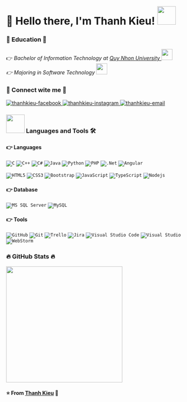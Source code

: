 # 🐳 Hello there, I'm Thanh Kieu! <img src="https://media.giphy.com/media/mGcNjsfWAjY5AEZNw6/giphy.gif" width="50">

### 🏫 Education 📖
<p>👉<em> Bachelor of Information Technology at <a href="http://www.unb.br"> Quy Nhon University </a><img src="https://media.giphy.com/media/fYSnHlufseco8Fh93Z/giphy.gif" width="30">
</br>👉 Majoring in Software Technology <img src="https://media.giphy.com/media/WUlplcMpOCEmTGBtBW/giphy.gif" width="30"> 
</em></p>

### 🐬 Connect wite me 🤙
<!--<code>![Facebook](https://img.shields.io/badge/Facebook-%231877F2.svg?style=flat-square&logo=Facebook&logoColor=white) <a href="https://www.facebook.com/tukieefnah">Thanh Kieu</a></code>
<code>![Instagram](https://img.shields.io/badge/Instagram-%23E4405F.svg?style=flat-square&logo=Instagram&logoColor=white) <a href="https://www.instagram.com/tukieef_nah">Thanh Kieu</a></code>

<code>![Gmail](https://img.shields.io/badge/Gmail-D14836?style=flat-squar&logo=gmail&logoColor=white) thanhkieu.tttk1982003@gmail.com</code>-->
<a href="https://www.facebook.com/tukieefnah" target="blank">
  <img src="https://img.icons8.com/bubbles/70/000000/facebook-new.png" alt="thanhkieu-facebook" />
</a>

<a href="https://www.instagram.com/tukieef_nah" target="blank">
  <img src="https://img.icons8.com/bubbles/70/000000/instagram.png" alt="thanhkieu-instagram" />
</a>

<a href="mailto:thanhkieu.tttk1982003@gmail.com" target="top">
  <img src="https://img.icons8.com/bubbles/70/000000/apple-mail.png" alt="thanhkieu-email" />
</a>

### <img src="https://media.giphy.com/media/VgCDAzcKvsR6OM0uWg/giphy.gif" width="50"> Languages and Tools 🛠 

#### 👉 Languages
<code>![C](https://img.shields.io/badge/c-%2300599C.svg?style=flat-square&logo=c&logoColor=white)</code>
<code>![C++](https://img.shields.io/badge/c++-%2300599C.svg?style=flat-square&logo=c%2B%2B&logoColor=white)</code>
<code>![C#](https://img.shields.io/badge/c%23-%23239120.svg?style=flat-square&logo=csharp&logoColor=white)</code>
<code>![Java](https://img.shields.io/badge/java-%23ED8B00.svg?style=flat-square&logo=openjdk&logoColor=white)</code>
<code>![Python](https://img.shields.io/badge/python-3670A0?style=flat-square&logo=python&logoColor=ffdd54)</code>
<code>![PHP](https://img.shields.io/badge/php-%23777BB4.svg?style=flat-square&logo=php&logoColor=white)</code>
<code>![.Net](https://img.shields.io/badge/.NET-5C2D91?style=flat-square&logo=.net&logoColor=white)</code>
<code>![Angular](https://img.shields.io/badge/angular-%23DD0031.svg?style=flat-square&logo=angular&logoColor=white)</code>

<code>![HTML5](https://img.shields.io/badge/-HTML5-%23E44D27?style=flat-square&logo=html5&logoColor=ffffff)</code>
<code>![CSS3](https://img.shields.io/badge/-CSS3-%231572B6?style=flat-square&logo=css3)</code>
<code>![Bootstrap](https://img.shields.io/badge/bootstrap-%238511FA.svg?style=flat-square&logo=bootstrap&logoColor=white)</code>
<code>![JavaScript](https://img.shields.io/badge/-JavaScript-%23F7DF1C?style=flat-square&logo=javascript&logoColor=000000&labelColor=%23F7DF1C&color=%23FFCE5A)</code>
<code>![TypeScript](https://img.shields.io/badge/typescript-%23007ACC.svg?style=flat-square&logo=typescript&logoColor=white)</code>
<code>![Nodejs](https://img.shields.io/badge/-Nodejs-black?style=flat-square&logo=Node.js)</code>


#### 👉 Database
<code>![MS SQL Server](http://img.shields.io/badge/-MS%20SQL%20Server-CC2927?style=flat-square&logo=microsoft-sql-server&logoColor=ffffff)</code>
<code>![MySQL](https://img.shields.io/badge/mysql-4479A1.svg?style=flat-square&logo=mysql&logoColor=white)</code>


#### 👉 Tools
<code>![GitHub](https://img.shields.io/badge/github-%23121011.svg?style=flat-square&logo=github&logoColor=white)</code>
<code>![Git](https://img.shields.io/badge/git-%23F05033.svg?style=flat-square&logo=git&logoColor=white)</code>
<code>![Trello](https://img.shields.io/badge/Trello-%23026AA7.svg?style=flat-square&logo=Trello&logoColor=white)</code>
<code>![Jira](https://img.shields.io/badge/jira-%230A0FFF.svg?style=flat-square&logo=jira&logoColor=white)</code>
<code>![Visual Studio Code](https://img.shields.io/badge/Visual%20Studio%20Code-0078d7.svg?style=flat-square&logo=visual-studio-code&logoColor=white)</code>
<code>![Visual Studio](https://img.shields.io/badge/Visual%20Studio-5C2D91.svg?style=flat-square&logo=visual-studio&logoColor=white)</code>
<code>![WebStorm](https://img.shields.io/badge/webstorm-143?style=flat-square&logo=webstorm&logoColor=white&color=black)</code>


### 🔥 GitHub Stats 🔥
<a href="#" title="tukieef-nah">
  <img width="315" align="center" src="https://github-readme-stats.vercel.app/api/top-langs/?username=tukieef-nah&hide=c%23,powershell,Mathematica,Ruby,Objective-C,Objective-C%2b%2b,Cuda&title_color=61dafb&text_color=ffffff&icon_color=61dafb&bg_color=20232a&langs_count=8&layout=compact&border_color=61dafb&hide_border=true" />
</a>
  <!--<a href="#" title="tukieef-nah">
    <img align="right" width="434" src="https://github-readme-stats.vercel.app/api?username=tukieef-nah&show_icons=true&theme=react&border_color=61dafb&hide_border=true" />
  </a> -->


#### ⭐️ From [Thanh Kieu](https://github.com/tukieef-nah) 💙
